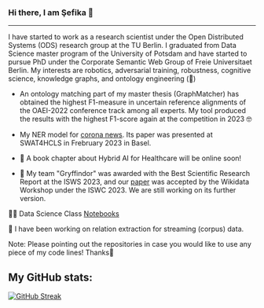 ### Hi there, I am Şefika 👋
---

I have started to work as a research scientist under the Open Distributed Systems (ODS) research group at the TU Berlin. I graduated from Data Science master program of the University of Potsdam and have started to pursue PhD under the Corporate Semantic Web Group of Freie Universitaet Berlin.
My interests are robotics, adversarial training, robustness, cognitive science, knowledge graphs,
and ontology engineering (💚)

* An ontology matching part of my master thesis (GraphMatcher) has obtained the highest F1-measure in uncertain reference alignments of the OAEI-2022 conference track among all experts. My tool produced the results with the highest F1-score again at the competition in 2023 🤓 

* My NER model for [corona news](https://github.com/sefeoglu/coronanews-ner). Its paper was presented  at SWAT4HCLS in Frebruary 2023 in Basel.

*  🎉 A book chapter about Hybrid AI for Healthcare will be online soon!

*  🎉 My team "Gryffindor" was awarded with the Best Scientific Research Report at the ISWS 2023, and our [paper](https://openreview.net/pdf?id=a1NBH3exoH) was accepted by the Wikidata Workshop under the ISWC 2023. We are still working on its further version.

:woman_teacher: Data Science Class [Notebooks](https://github.com/sefeoglu/DataScienceClassNotes)

🌱 I have been working on relation extraction for streaming (corpus) data.


Note: Please pointing out the repositories in case you would like to use any piece of my code lines! Thanks🙂

## My GitHub stats:
[![GitHub Streak](https://streak-stats.demolab.com?user=sefeoglu&theme=dark)](https://git.io/streak-stats)
